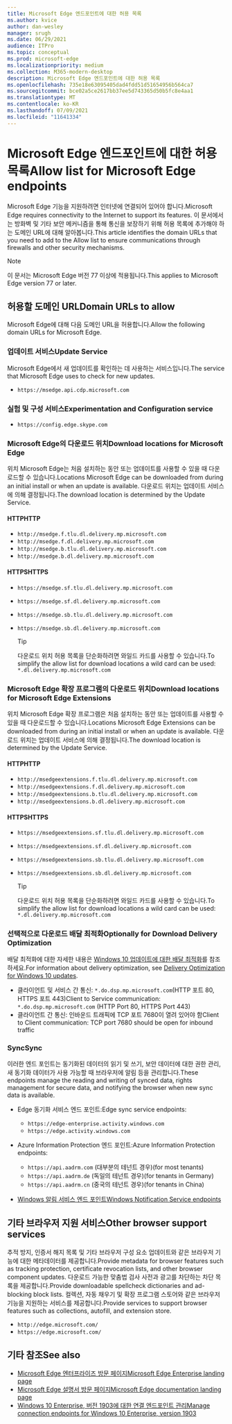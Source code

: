 ```yaml
---
title: Microsoft Edge 엔드포인트에 대한 허용 목록
ms.author: kvice
author: dan-wesley
manager: srugh
ms.date: 06/29/2021
audience: ITPro
ms.topic: conceptual
ms.prod: microsoft-edge
ms.localizationpriority: medium
ms.collection: M365-modern-desktop
description: Microsoft Edge 엔드포인트에 대한 허용 목록
ms.openlocfilehash: 735e18e63095405dad4fdd51d51654956b564ca7
ms.sourcegitcommit: bce02a5ce2617bb37ee5d743365d50b5fc8e4aa1
ms.translationtype: MT
ms.contentlocale: ko-KR
ms.lasthandoff: 07/09/2021
ms.locfileid: "11641334"
---
```

# <a name="allow-list-for-microsoft-edge-endpoints"></a><span data-ttu-id="716a6-103">Microsoft Edge 엔드포인트에 대한 허용 목록</span><span class="sxs-lookup"><span data-stu-id="716a6-103">Allow list for Microsoft Edge endpoints</span></span>

<span data-ttu-id="716a6-104">Microsoft Edge 기능을 지원하려면 인터넷에 연결되어 있어야 합니다.</span><span class="sxs-lookup"><span data-stu-id="716a6-104">Microsoft Edge requires connectivity to the Internet to support its features.</span></span> <span data-ttu-id="716a6-105">이 문서에서는 방화벽 및 기타 보안 메커니즘을 통해 통신을 보장하기 위해 허용 목록에 추가해야 하는 도메인 URL에 대해 알아봅니다.</span><span class="sxs-lookup"><span data-stu-id="716a6-105">This article identifies the domain URLs that you need to add to the Allow list to ensure communications through firewalls and other security mechanisms.</span></span>

> [!NOTE]
> <span data-ttu-id="716a6-106">이 문서는 Microsoft Edge 버전 77 이상에 적용됩니다.</span><span class="sxs-lookup"><span data-stu-id="716a6-106">This applies  to Microsoft Edge version 77 or later.</span></span>

## <a name="domain-urls-to-allow"></a><span data-ttu-id="716a6-107">허용할 도메인 URL</span><span class="sxs-lookup"><span data-stu-id="716a6-107">Domain URLs to allow</span></span>

<span data-ttu-id="716a6-108">Microsoft Edge에 대해 다음 도메인 URL을 허용합니다.</span><span class="sxs-lookup"><span data-stu-id="716a6-108">Allow the following domain URLs for Microsoft Edge.</span></span>

### <a name="update-service"></a><span data-ttu-id="716a6-109">업데이트 서비스</span><span class="sxs-lookup"><span data-stu-id="716a6-109">Update Service</span></span>

<span data-ttu-id="716a6-110">Microsoft Edge에서 새 업데이트를 확인하는 데 사용하는 서비스입니다.</span><span class="sxs-lookup"><span data-stu-id="716a6-110">The service that Microsoft Edge uses to check for new updates.</span></span>

- `https://msedge.api.cdp.microsoft.com`

### <a name="experimentation-and-configuration-service"></a><span data-ttu-id="716a6-111">실험 및 구성 서비스</span><span class="sxs-lookup"><span data-stu-id="716a6-111">Experimentation and Configuration service</span></span>

- `https://config.edge.skype.com`

### <a name="download-locations-for-microsoft-edge"></a><span data-ttu-id="716a6-112">Microsoft Edge의 다운로드 위치</span><span class="sxs-lookup"><span data-stu-id="716a6-112">Download locations for Microsoft Edge</span></span>

<span data-ttu-id="716a6-113">위치 Microsoft Edge는 처음 설치하는 동안 또는 업데이트를 사용할 수 있을 때 다운로드할 수 있습니다.</span><span class="sxs-lookup"><span data-stu-id="716a6-113">Locations Microsoft Edge can be downloaded from during an initial install or when an update is available.</span></span> <span data-ttu-id="716a6-114">다운로드 위치는 업데이트 서비스에 의해 결정됩니다.</span><span class="sxs-lookup"><span data-stu-id="716a6-114">The download location is determined by the Update Service.</span></span>

#### <a name="http"></a><span data-ttu-id="716a6-115">HTTP</span><span class="sxs-lookup"><span data-stu-id="716a6-115">HTTP</span></span>

- `http://msedge.f.tlu.dl.delivery.mp.microsoft.com`
- `http://msedge.f.dl.delivery.mp.microsoft.com`
- `http://msedge.b.tlu.dl.delivery.mp.microsoft.com`
- `http://msedge.b.dl.delivery.mp.microsoft.com`

#### <a name="https"></a><span data-ttu-id="716a6-116">HTTPS</span><span class="sxs-lookup"><span data-stu-id="716a6-116">HTTPS</span></span>

- `https://msedge.sf.tlu.dl.delivery.mp.microsoft.com`
- `https://msedge.sf.dl.delivery.mp.microsoft.com`
- `https://msedge.sb.tlu.dl.delivery.mp.microsoft.com`
- `https://msedge.sb.dl.delivery.mp.microsoft.com`

  > [!TIP]
  > <span data-ttu-id="716a6-117">다운로드 위치 허용 목록을 단순화하려면 와일드 카드를 사용할 수 있습니다.</span><span class="sxs-lookup"><span data-stu-id="716a6-117">To simplify the allow list for download locations a wild card can be used:</span></span> `*.dl.delivery.mp.microsoft.com`

### <a name="download-locations-for-microsoft-edge-extensions"></a><span data-ttu-id="716a6-118">Microsoft Edge 확장 프로그램의 다운로드 위치</span><span class="sxs-lookup"><span data-stu-id="716a6-118">Download locations for Microsoft Edge Extensions</span></span>

<span data-ttu-id="716a6-119">위치 Microsoft Edge 확장 프로그램은 처음 설치하는 동안 또는 업데이트를 사용할 수 있을 때 다운로드할 수 있습니다.</span><span class="sxs-lookup"><span data-stu-id="716a6-119">Locations Microsoft Edge Extensions can be downloaded from during an initial install or when an update is available.</span></span> <span data-ttu-id="716a6-120">다운로드 위치는 업데이트 서비스에 의해 결정됩니다.</span><span class="sxs-lookup"><span data-stu-id="716a6-120">The download location is determined by the Update Service.</span></span>

#### <a name="http"></a><span data-ttu-id="716a6-121">HTTP</span><span class="sxs-lookup"><span data-stu-id="716a6-121">HTTP</span></span>

- `http://msedgeextensions.f.tlu.dl.delivery.mp.microsoft.com`
- `http://msedgeextensions.f.dl.delivery.mp.microsoft.com`
- `http://msedgeextensions.b.tlu.dl.delivery.mp.microsoft.com`
- `http://msedgeextensions.b.dl.delivery.mp.microsoft.com`

#### <a name="https"></a><span data-ttu-id="716a6-122">HTTPS</span><span class="sxs-lookup"><span data-stu-id="716a6-122">HTTPS</span></span>

- `https://msedgeextensions.sf.tlu.dl.delivery.mp.microsoft.com`
- `https://msedgeextensions.sf.dl.delivery.mp.microsoft.com`
- `https://msedgeextensions.sb.tlu.dl.delivery.mp.microsoft.com`
- `https://msedgeextensions.sb.dl.delivery.mp.microsoft.com`

  > [!TIP]
  > <span data-ttu-id="716a6-123">다운로드 위치 허용 목록을 단순화하려면 와일드 카드를 사용할 수 있습니다.</span><span class="sxs-lookup"><span data-stu-id="716a6-123">To simplify the allow list for download locations a wild card can be used:</span></span> `*.dl.delivery.mp.microsoft.com`

### <a name="optionally-for-download-delivery-optimization"></a><span data-ttu-id="716a6-124">선택적으로 다운로드 배달 최적화</span><span class="sxs-lookup"><span data-stu-id="716a6-124">Optionally for Download Delivery Optimization</span></span>

<span data-ttu-id="716a6-125">배달 최적화에 대한 자세한 내용은 [Windows 10 업데이트에 대한 배달 최적화](/windows/deployment/update/waas-delivery-optimization)를 참조하세요.</span><span class="sxs-lookup"><span data-stu-id="716a6-125">For information about delivery optimization, see [Delivery Optimization for Windows 10 updates](/windows/deployment/update/waas-delivery-optimization).</span></span>

- <span data-ttu-id="716a6-126">클라이언트 및 서비스 간 통신: `*.do.dsp.mp.microsoft.com`(HTTP 포트 80, HTTPS 포트 443)</span><span class="sxs-lookup"><span data-stu-id="716a6-126">Client to Service communication: `*.do.dsp.mp.microsoft.com` (HTTP Port 80, HTTPS Port 443)</span></span>
- <span data-ttu-id="716a6-127">클라이언트 간 통신: 인바운드 트래픽에 TCP 포트 7680이 열려 있어야 함</span><span class="sxs-lookup"><span data-stu-id="716a6-127">Client to Client communication: TCP port 7680 should be open for inbound traffic</span></span>

### <a name="sync"></a><span data-ttu-id="716a6-128">Sync</span><span class="sxs-lookup"><span data-stu-id="716a6-128">Sync</span></span>

<span data-ttu-id="716a6-129">이러한 엔드 포인트는 동기화된 데이터의 읽기 및 쓰기, 보안 데이터에 대한 권한 관리, 새 동기화 데이터가 사용 가능할 때 브라우저에 알림 등을 관리합니다.</span><span class="sxs-lookup"><span data-stu-id="716a6-129">These endpoints manage the reading and writing of synced data, rights management for secure data, and notifying the browser when new sync data is available.</span></span>

- <span data-ttu-id="716a6-130">Edge 동기화 서비스 엔드 포인트:</span><span class="sxs-lookup"><span data-stu-id="716a6-130">Edge sync service endpoints:</span></span>

  - `https://edge-enterprise.activity.windows.com`
  - `https://edge.activity.windows.com`

- <span data-ttu-id="716a6-131">Azure Information Protection 엔드 포인트:</span><span class="sxs-lookup"><span data-stu-id="716a6-131">Azure Information Protection endpoints:</span></span>

  - `https://api.aadrm.com` <span data-ttu-id="716a6-132">(대부분의 테넌트 경우)</span><span class="sxs-lookup"><span data-stu-id="716a6-132">(for most tenants)</span></span>
  - `https://api.aadrm.de` <span data-ttu-id="716a6-133">(독일의 테넌트 경우)</span><span class="sxs-lookup"><span data-stu-id="716a6-133">(for tenants in Germany)</span></span>
  - `https://api.aadrm.cn` <span data-ttu-id="716a6-134">(중국의 테넌트 경우)</span><span class="sxs-lookup"><span data-stu-id="716a6-134">(for tenants in China)</span></span>

- [<span data-ttu-id="716a6-135">Windows 알림 서비스 엔드 포인트</span><span class="sxs-lookup"><span data-stu-id="716a6-135">Windows Notification Service endpoints</span></span>](/windows/uwp/design/shell/tiles-and-notifications/firewall-allowlist-config)

## <a name="other-browser-support-services"></a><span data-ttu-id="716a6-136">기타 브라우저 지원 서비스</span><span class="sxs-lookup"><span data-stu-id="716a6-136">Other browser support services</span></span>

<span data-ttu-id="716a6-137">추적 방지, 인증서 해지 목록 및 기타 브라우저 구성 요소 업데이트와 같은 브라우저 기능에 대한 메타데이터를 제공합니다.</span><span class="sxs-lookup"><span data-stu-id="716a6-137">Provide metadata for browser features such as tracking protection, certificate revocation lists, and other browser component updates.</span></span> <span data-ttu-id="716a6-138">다운로드 가능한 맞춤법 검사 사전과 광고를 차단하는 차단 목록을 제공합니다.</span><span class="sxs-lookup"><span data-stu-id="716a6-138">Provide downloadable spellcheck dictionaries and ad-blocking block lists.</span></span> <span data-ttu-id="716a6-139">컬렉션, 자동 채우기 및 확장 프로그램 스토어와 같은 브라우저 기능을 지원하는 서비스를 제공합니다.</span><span class="sxs-lookup"><span data-stu-id="716a6-139">Provide services to support browser features such as collections, autofill, and extension store.</span></span>

- `http://edge.microsoft.com/`
- `https://edge.microsoft.com/`

## <a name="see-also"></a><span data-ttu-id="716a6-140">기타 참조</span><span class="sxs-lookup"><span data-stu-id="716a6-140">See also</span></span>

- [<span data-ttu-id="716a6-141">Microsoft Edge 엔터프라이즈 방문 페이지</span><span class="sxs-lookup"><span data-stu-id="716a6-141">Microsoft Edge Enterprise landing page</span></span>](https://aka.ms/EdgeEnterprise)
- [<span data-ttu-id="716a6-142">Microsoft Edge 설명서 방문 페이지</span><span class="sxs-lookup"><span data-stu-id="716a6-142">Microsoft Edge documentation landing page</span></span>](./index.yml)
- [<span data-ttu-id="716a6-143">Windows 10 Enterprise, 버전 1903에 대한 연결 엔드포인트 관리</span><span class="sxs-lookup"><span data-stu-id="716a6-143">Manage connection endpoints for Windows 10 Enterprise, version 1903</span></span>](/windows/privacy/manage-windows-1903-endpoints)
